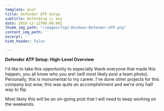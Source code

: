 ```yaml
---
template: post
title: Defender ATP Setup
subtitle: Defending is key
date: 2019-12-12T06:00:00Z
thumb_img_path: "/images/fig1-Windows-Defender-ATP.png"
content_img_path: ''
excerpt: ''
hide_header: false

---
```

**Defender ATP Setup: High-Level Overview**

I'd like to take this opportunity to especially thank everyone that made this happen, you all know who you are! (will most likely post a team photo). Personally, this is monumental to my career. I've done other projects for this company but wow, this was quite an accomplishment and we're only half way to flip

Most likely this will be an on-going post that I will need to keep working on the weekends.